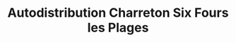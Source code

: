 ---
title: "Autodistribution Charreton Six Fours les Plages"
url: /six-fours-les-plages/autodistribution-charreton-six-fours-les-plages/
shop: Autowerkstatt
---